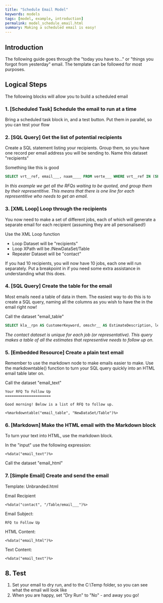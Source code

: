 ```yaml
---
title: "Schedule Email Model"
keywords: models
tags: [model, example, introduction]
permalink: model_schedule_email.html
summary: Making a scheduled email is easy!
---
```


## Introduction

The following guide goes through the "today you have to..." or "things you forgot from yesterday" email. The template can be followed for most purposes.

## Logical Steps

The following blocks will allow you to build a scheduled email

### 1. [Scheduled Task] Schedule the email to run at a time

Bring a scheduled task block in, and a test button. Put them in parallel, so you can test your flow

### 2. [SQL Query] Get the list of potential recipients

Create a SQL statement listing your recipients. Group them, so you have one record per email address you will be sending to. Name this dataset "recipients"

Something like this is good

```SQL
SELECT vrt__ref, email___, naam____ FROM verte___ WHERE vrt__ref IN (SELECT vrt__ref FROM v1bon___ WHERE tst__ref='0500')
```

*In this example we get all the RFQs waiting to be quoted, and group them by their representitive. This means that there is one line for each representitive who needs to get an email.*

### 3. [XML Loop] Loop through the recipients

You now need to make a set of different jobs, each of which will generate a separate email for each recipient (assuming they are all personalised!)

Use the XML Loop function

- Loop Dataset will be "recipients"
- Loop XPath will be /NewDataSet/Table
- Repeater Dataset will be "contact"

If you had 10 recipients, you will now have 10 jobs, each one will run separately. Put a breakpoint in if you need some extra assistance in understanding what this does.

### 4. [SQL Query] Create the table for the email

Most emails need a table of data in them. The easiest way to do this is to create a SQL query, naming all the columns as you wish to have the in the email right now!

Call the dataset "email_table"

```SQL
SELECT kla__rpn AS CustomerKeyword, omschr__ AS EstimateDescription, leverdat AS DesiredDate FROM v1bon___ WHERE vrt__ref='<#dataset="contact" xpath="/Table/vrt__ref">' AND tst__ref='0500'
 ```

 *The contact dataset is unique for each job (or representative). This query makes a table of all the estimates that representive needs to follow up on.*

### 5. [Embedded Resource] Create a plain text email

Remember to use the markdown node to make emails easier to make. Use the markdowntable() function to turn your SQL query quickly into an HTML email table later on.

Call the dataset "email_text"

```
Your RFQ To Follow Up
=====================

Good morning! Below is a list of RFQ to follow up.

<%markdowntable("email_table", "NewDataSet/Table")%>

```

### 6. [Markdown] Make the HTML email with the Markdown block

To turn your text into HTML, use the markdown block.

In the "input" use the following expression:

```
<%data("email_text")%>
```

Call the dataset "email_html"

### 7. [Simple Email] Create and send the email

Template: Unbranded.html

Email Recipient

```
<%data("contact", "/Table/email___")%>
```

Email Subject:

```
RFQ to Follow Up
```

HTML Content:

```
<%data("email_html")%>
```

Text Content:

```
<%data("email_text")%>
```

## 8. Test

1. Set your email to dry run, and to the C:\Temp folder, so you can see what the email will look like
2. When you are happy, set "Dry Run" to "No" - and away you go!